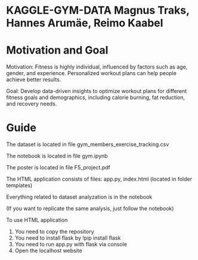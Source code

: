 # KAGGLE-GYM-DATA Magnus Traks, Hannes Arumäe, Reimo Kaabel

# Motivation and Goal

Motivation: Fitness is highly individual, influenced by factors such as age, gender, and experience. Personalized workout plans can help people achieve better results.

Goal: Develop data-driven insights to optimize workout plans for different fitness goals and demographics, including calorie burning, fat reduction, and recovery needs.

# Guide

The dataset is located in file gym_members_exercise_tracking.csv

The notebook is located in file gym.ipynb

The poster is located in file F5_project.pdf

The HTML application consists of files: app.py, index.html (located in folder templates)

Everything related to dataset analyzation is in the notebook

(If you want to replicate the same analysis, just follow the notebook)

To use HTML application
1. You need to copy the repository
2. You need to install flask by !pip install flask
3. You need to run app.py with flask via console
4. Open the localhost website
